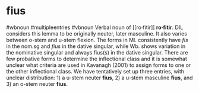 # fius
#wbnoun
#multipleentries
#vbnoun
Verbal noun of [[ro·fitir]] **ro·fitir**. DIL considers this lemma to be originally neuter, later masculine. It also varies between o-stem and u-stem flexion. The forms in Ml. consistently have *fis* in the nom.sg and *fius* in the dative singular, while Wb. shows variation in the nominative singular and always fius(s) in the dative singular. There are few probative forms to determine the inflectional class and it is somewhat unclear what criteria are used in Kavanagh (2001) to assign forms to one or the other inflectional class. We have tentatively set up three entries, with unclear distribution: 1) a u-stem neuter **fius**, 2) a u-stem masculine **fius**, and 3) an o-stem neuter **fius**.